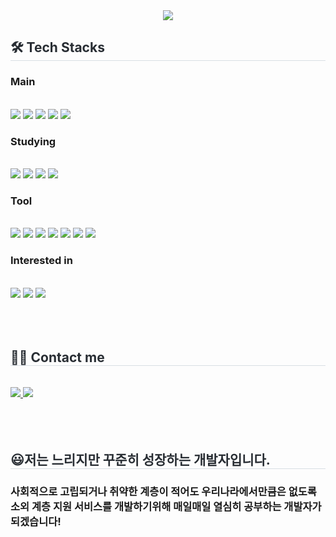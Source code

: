 <div align= "center">
    <img src="https://capsule-render.vercel.app/api?type=soft&color=7709aa&height=120&text=Hi,%20Woncheol's%20Git%20:)&animation=scaleIn&fontColor=ffffff&fontSize=60" />
    </div>
<!--     <div style="text-align: left;"> 
    <h2 style="border-bottom: 1px solid #d8dee4; color: #282d33;"> 😃느리지만 꾸준히 성장하는 개발자입니다. </h2>  
    <div style="font-weight: 700; font-size: 15px; text-align: left; color: #282d33;"> <li> 사회적으로 고립되거나 취약한 계층이 적어도 우리나라에서만큼은 없도록 소외 계층 지원 서비스를 개발하기위해 매일매일 열심히 공부하는 개발자가 되겠습니다! </div> 
    </div> -->
    <div style="text-align: left;">
    <h2 style="border-bottom: 1px solid #d8dee4; color: #282d33;"> 🛠️ Tech Stacks </h2>
    <h3>Main</h3> <br>
    <div style="margin: ; text-align: left;" "text-align: left;">
        <img src="https://img.shields.io/badge/Java-%23ED8B00.svg?style=flat&logo=openjdk&logoColor=white">
        <img src="https://img.shields.io/badge/Spring Boot-6DB33F?style=flat&logo=Spring Boot&logoColor=white">
        <img src="https://img.shields.io/badge/Spring%20Security-6DB33F?style=flat&logo=springsecurity&logoColor=white">
        <img src="https://img.shields.io/badge/JPA-59666C?style=flat&logo=hibernate&logoColor=white">
        <img src="https://img.shields.io/badge/Thymeleaf-%23005C0F.svg?style=flat&logo=Thymeleaf&logoColor=white"> <br>
    <h3>Studying</h3> <br>
        <img src="https://img.shields.io/badge/Javascript-F7DF1E?style=flat&logo=Javascript&logoColor=white">
        <img src="https://img.shields.io/badge/HTML5-E34F26?style=flat&logo=HTML5&logoColor=white">
        <img src="https://img.shields.io/badge/CSS3-1572B6?style=flat&logo=CSS3&logoColor=white">
        <img src="https://img.shields.io/badge/jQuery-0769AD?style=flat&logo=jquery&logoColor=white">
    <h3>Tool</h3> <br>    
        <img src="https://img.shields.io/badge/Git-F05032?style=flat&logo=Git&logoColor=white">
        <img src="https://img.shields.io/badge/Github-181717?style=flat&logo=Github&logoColor=white">
        <img src="https://img.shields.io/badge/Github%20actions-%232671E5.svg?style=flat&logo=githubactions&logoColor=white">
        <img src="https://img.shields.io/badge/AWS-%23FF9900.svg?style=flat&logo=amazon-aws&logoColor=white">
        <img src="https://img.shields.io/badge/MySQL-4479A1?style=flat&logo=MySQL&logoColor=white">
        <img src="https://img.shields.io/badge/Naver%20Works-03C75A?style=flat&logo=naver&logoColor=white"> 
        <img src="https://img.shields.io/badge/chatGPT-74aa9c?style=flat&logo=openai&logoColor=white">
    <h3>Interested in</h3> <br>    
        <img src="https://img.shields.io/badge/Redis-DC382D?style=flat&logo=redis&logoColor=white">
        <img src="https://img.shields.io/badge/Docker-2496ED?style=flat&logo=docker&logoColor=white">
        <img src="https://img.shields.io/badge/Jenkins-D24939?style=flat&logo=jenkins&logoColor=white">
    </div>
    <br><br><br>
    <div style="text-align: left;">    
    <h2 style="border-bottom: 1px solid #d8dee4; color: #282d33;"> 🧑‍💻 Contact me </h2> <br> 
    <div style="text-align: left;"> 
      <a href=mailto:songwc3@gmail.com> <img src="https://img.shields.io/badge/Gmail-EA4335?style=flat&logo=Gmail&logoColor=white&link=mailto:songwc3@gmail.com"> </a>
      <a href=https://velog.io/@songwc3> <img src="https://img.shields.io/badge/Velog-20C997?style=flat&logo=Velog&logoColor=white&link=https://velog.io/@songwc3"> </a>
    </div>  <br> 
    <div style="text-align: left;">  </div> 
    </div>
    <br><br>    
    <div style="text-align: left;"> 
    <h2 style="border-bottom: 1px solid #d8dee4; color: #282d33;"> 😃저는 느리지만 꾸준히 성장하는 개발자입니다. </h2>  
<!--     <div style="font-weight: 700; font-size: 15px; text-align: left; color: #282d33;"> <li> 사회적으로 고립되거나 취약한 계층이 적어도 우리나라에서만큼은 없도록 소외 계층 지원 서비스를 개발하기위해 매일매일 열심히 공부하는 개발자가 되겠습니다! </div>  -->
    <h3>사회적으로 고립되거나 취약한 계층이 적어도 우리나라에서만큼은 없도록 소외 계층 지원 서비스를 개발하기위해 매일매일 열심히 공부하는 개발자가 되겠습니다!</h3>
    </div>
